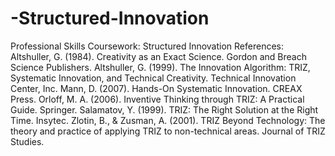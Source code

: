 # -Structured-Innovation
Professional Skills Coursework: Structured Innovation
References:
Altshuller, G. (1984). Creativity as an Exact Science. Gordon and Breach Science Publishers.
Altshuller, G. (1999). The Innovation Algorithm: TRIZ, Systematic Innovation, and Technical Creativity. Technical Innovation Center, Inc.
Mann, D. (2007). Hands-On Systematic Innovation. CREAX Press.
Orloff, M. A. (2006). Inventive Thinking through TRIZ: A Practical Guide. Springer.
Salamatov, Y. (1999). TRIZ: The Right Solution at the Right Time. Insytec.
Zlotin, B., & Zusman, A. (2001). TRIZ Beyond Technology: The theory and practice of applying TRIZ to non-technical areas. Journal of TRIZ Studies.
